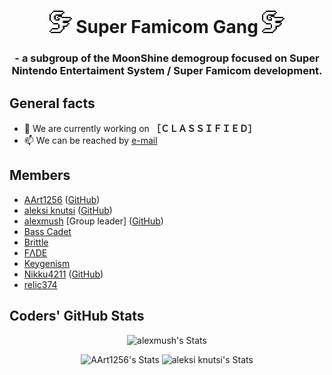 <h1 align="center"><img alt="SFG Logo" src="../logo/Logo_16x16_v1_2x_bt.png"/> Super Famicom Gang <img alt="SFG Logo" src="../logo/Logo_16x16_v1_2x_bt.png"/></h1>

<h3 align="center"> - a subgroup of the MoonShine demogroup focused on Super Nintendo Entertaiment System / Super Famicom development. </h3>

## General facts

- 🔭 We are currently working on **［ＣＬＡＳＳＩＦＩＥＤ］**
- 📫 We can be reached by [e-mail](superfamicomgang+ghpublic@proton.me)

## Members

- [AArt1256](https://demozoo.org/sceners/144487/) ([GitHub](https://github.com/AnnoyedArt1256))
- [aleksi knutsi](https://demozoo.org/sceners/131984/) ([GitHub](https://github.com/host12prog))
- [alexmush](https://demozoo.org/sceners/133888/) [Group leader] ([GitHub](https://github.com/ADM228))
- [Bass Cadet](https://demozoo.org/sceners/3053/)
- [Brittle](https://demozoo.org/sceners/85728/)
- [FΛDE](https://demozoo.org/sceners/134558)
- [Keygenism](https://demozoo.org/sceners/128258/)
- [Nikku4211](https://demozoo.org/sceners/111758/) ([GitHub](https://github.com/nikku4211))
- [relic374](https://demozoo.org/sceners/134689/)

## Coders' GitHub Stats

<p align="center"><img alt="alexmush's Stats" src="https://github-readme-stats.vercel.app/api?username=ADM228&theme=tokyonight&show_icons=true&hide_border=false&count_private=true"/></p>
<p align="center"><img alt="AArt1256's Stats" src="https://github-readme-stats.vercel.app/api?username=AnnoyedArt1256&theme=tokyonight&show_icons=true&hide_border=false&count_private=true"/>
<img alt="aleksi knutsi's Stats" src="https://github-readme-stats.vercel.app/api?username=host12prog&theme=tokyonight&show_icons=true&hide_border=false&count_private=true"/></p>
